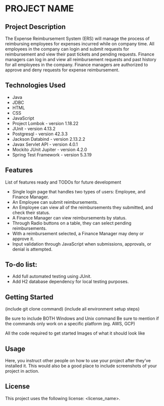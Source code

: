 # PROJECT NAME
## Project Description
The Expense Reimbursement System (ERS) will manage the process of reimbursing employees for expenses incurred while on company time. All employees in the company can login and submit requests for reimbursement and view their past tickets and pending requests. Finance managers can log in and view all reimbursement requests and past history for all employees in the company. Finance managers are authorized to approve and deny requests for expense reimbursement.

## Technologies Used
* Java
* JDBC
* HTML
* CSS
* JavaScript
* Project Lombok - version 1.18.22
* JUnit - version 4.13.2
* Postgresql - version 42.3.3
* Jackson Databind - version 2.13.2.2
* Javax Servlet API - version 4.0.1
* Mockito JUnit Jupiter - version 4.2.0
* Spring Test Framework - version 5.3.19

## Features
List of features ready and TODOs for future development
* Single login page that handles two types of users: Employee, and Finance Manager.
* An Employee can submit reimbursements.
* An Employee can view all of the reimbursements they submitted, and check their status.
* A Finance Manager can view reimbursements by status.
* Through Radio buttons on a table, they can select pending reimbursements.
* With a reimbursement selected, a Finance Manager may deny or approve it.
* Input validation through JavaScript when submissions, approvals, or denial is attempted.

## To-do list:
* Add full automated testing using JUnit.
* Add H2 database dependency for local testing purposes.

## Getting Started
(include git clone command) (include all environment setup steps)

Be sure to include BOTH Windows and Unix command
Be sure to mention if the commands only work on a specific platform (eg. AWS, GCP)

All the code required to get started
Images of what it should look like

## Usage
Here, you instruct other people on how to use your project after they’ve installed it. This would also be a good place to include screenshots of your project in action.

## License
This project uses the following license: <license_name>.
